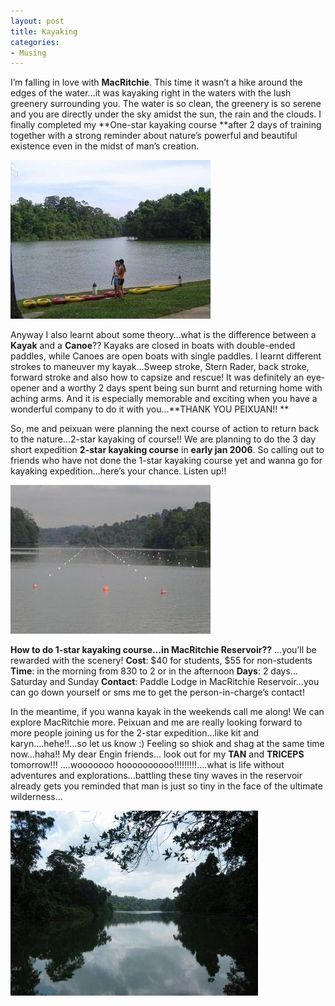 ```yaml
---
layout: post
title: Kayaking
categories:
- Musing
---
```


I’m falling in love with **MacRitchie**. This time it wasn’t a hike around the edges of the water…it was kayaking right in the waters with the lush greenery surrounding you. The water is so clean, the greenery is so serene and you are directly under the sky amidst the sun, the rain and the clouds. I finally completed my **One-star kayaking course **after 2 days of training together with a strong reminder about nature’s powerful and beautiful existence even in the midst of man’s creation.

![](/img/kayak_2.jpg)

Anyway I also learnt about some theory…what is the difference between a **Kayak** and a **Canoe**?? Kayaks are closed in boats with double-ended paddles, while Canoes are open boats with single paddles. I learnt different strokes to maneuver my kayak…Sweep stroke, Stern Rader, back stroke, forward stroke and also how to capsize and rescue! It was definitely an eye-opener and a worthy 2 days spent being sun burnt and returning home with aching arms. And it is especially memorable and exciting when you have a wonderful company to do it with you…**THANK YOU PEIXUAN!! **

So, me and peixuan were planning the next course of action to return back to the nature…2-star kayaking of course!! We are planning to do the 3 day short expedition **2-star kayaking course** in **early jan 2006**. So calling out to friends who have not done the 1-star kayaking course yet and wanna go for kayaking expedition…here’s your chance. Listen up!!

![](/img/kayak_1.jpg)

**How to do 1-star kayaking course…in MacRitchie Reservoir??** …you’ll be rewarded with the scenery! **Cost**: $40 for students, $55 for non-students **Time**: in the morning from 830 to 2 or in the afternoon **Days**: 2 days…Saturday and Sunday **Contact**: Paddle Lodge in MacRitchie Reservoir…you can go down yourself or sms me to get the person-in-charge’s contact!

In the meantime, if you wanna kayak in the weekends call me along! We can explore MacRitchie more. Peixuan and me are really looking forward to more people joining us for the 2-star expedition…like kit and karyn….hehe!!...so let us know :) Feeling so shiok and shag at the same time now…haha!! My dear Engin friends… look out for my **TAN** and **TRICEPS** tomorrow!!! ....wooooooo hoooooooooo!!!!!!!!!….what is life without adventures and explorations…battling these tiny waves in the reservoir already gets you reminded that man is just so tiny in the face of the ultimate wilderness…

![](/img/kayak_3.jpg)
